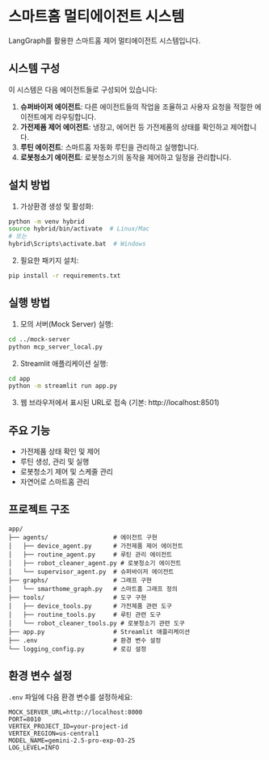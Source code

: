 # 스마트홈 멀티에이전트 시스템

LangGraph를 활용한 스마트홈 제어 멀티에이전트 시스템입니다.

## 시스템 구성

이 시스템은 다음 에이전트들로 구성되어 있습니다:

1. **슈퍼바이저 에이전트**: 다른 에이전트들의 작업을 조율하고 사용자 요청을 적절한 에이전트에게 라우팅합니다.
2. **가전제품 제어 에이전트**: 냉장고, 에어컨 등 가전제품의 상태를 확인하고 제어합니다.
3. **루틴 에이전트**: 스마트홈 자동화 루틴을 관리하고 실행합니다.
4. **로봇청소기 에이전트**: 로봇청소기의 동작을 제어하고 일정을 관리합니다.

## 설치 방법

1. 가상환경 생성 및 활성화:
```bash
python -m venv hybrid
source hybrid/bin/activate  # Linux/Mac
# 또는
hybrid\Scripts\activate.bat  # Windows
```

2. 필요한 패키지 설치:
```bash
pip install -r requirements.txt
```

## 실행 방법

1. 모의 서버(Mock Server) 실행:
```bash
cd ../mock-server
python mcp_server_local.py
```

2. Streamlit 애플리케이션 실행:
```bash
cd app
python -m streamlit run app.py
```

3. 웹 브라우저에서 표시된 URL로 접속 (기본: http://localhost:8501)

## 주요 기능

- 가전제품 상태 확인 및 제어
- 루틴 생성, 관리 및 실행
- 로봇청소기 제어 및 스케줄 관리
- 자연어로 스마트홈 관리

## 프로젝트 구조

```
app/
├── agents/                  # 에이전트 구현
│   ├── device_agent.py      # 가전제품 제어 에이전트
│   ├── routine_agent.py     # 루틴 관리 에이전트
│   ├── robot_cleaner_agent.py # 로봇청소기 에이전트
│   └── supervisor_agent.py  # 슈퍼바이저 에이전트
├── graphs/                  # 그래프 구현
│   └── smarthome_graph.py   # 스마트홈 그래프 정의
├── tools/                   # 도구 구현
│   ├── device_tools.py      # 가전제품 관련 도구
│   ├── routine_tools.py     # 루틴 관련 도구
│   └── robot_cleaner_tools.py # 로봇청소기 관련 도구
├── app.py                   # Streamlit 애플리케이션
├── .env                     # 환경 변수 설정
└── logging_config.py        # 로깅 설정
```

## 환경 변수 설정

`.env` 파일에 다음 환경 변수를 설정하세요:

```
MOCK_SERVER_URL=http://localhost:8000
PORT=8010
VERTEX_PROJECT_ID=your-project-id
VERTEX_REGION=us-central1
MODEL_NAME=gemini-2.5-pro-exp-03-25
LOG_LEVEL=INFO
```
